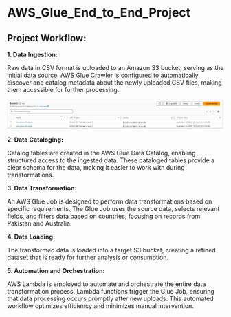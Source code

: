 # AWS_Glue_End_to_End_Project

## Project Workflow:

**1. Data Ingestion:**

Raw data in CSV format is uploaded to an Amazon S3 bucket, serving as the initial data source.
AWS Glue Crawler is configured to automatically discover and catalog metadata about the newly uploaded CSV files, making them accessible for further processing.

![Buckets](./Screenshots/buckets.JPG)

**2. Data Cataloging:**

Catalog tables are created in the AWS Glue Data Catalog, enabling structured access to the ingested data.
These cataloged tables provide a clear schema for the data, making it easier to work with during transformations.

**3. Data Transformation:**

An AWS Glue Job is designed to perform data transformations based on specific requirements.
The Glue Job uses the source data, selects relevant fields, and filters data based on countries, focusing on records from Pakistan and Australia.

**4. Data Loading:**

The transformed data is loaded into a target S3 bucket, creating a refined dataset that is ready for further analysis or consumption.


**5. Automation and Orchestration:**

AWS Lambda is employed to automate and orchestrate the entire data transformation process.
Lambda functions trigger the Glue Job, ensuring that data processing occurs promptly after new uploads.
This automated workflow optimizes efficiency and minimizes manual intervention.
